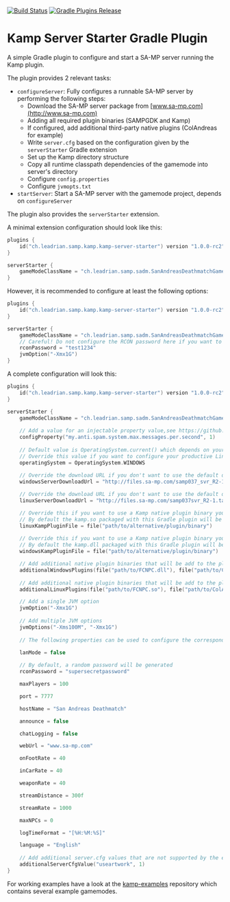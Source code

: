 ﻿[![Build Status](https://travis-ci.org/Double-O-Seven/kamp-server-starter.svg?branch=master)](https://travis-ci.org/Double-O-Seven/kamp-server-starter)
 [![Gradle Plugins Release](https://img.shields.io/github/tag/Double-O-Seven/kamp-server-starter.svg)](https://plugins.gradle.org/plugin/ch.leadrian.samp.kamp.kamp-server-starter)

# Kamp Server Starter Gradle Plugin

A simple Gradle plugin to configure and start a SA-MP server running the Kamp plugin.

The plugin provides 2 relevant tasks:

  * `configureServer`: Fully configures a runnable SA-MP server by performing the following steps:
    * Download the SA-MP server package from [www.sa-mp.com](http://www.sa-mp.com)
    * Adding all required plugin binaries (SAMPGDK and Kamp)
    * If configured, add additional third-party native plugins (ColAndreas for example)
    * Write `server.cfg` based on the configuration given by the `serverStarter` Gradle extension
    * Set up the Kamp directory structure
    * Copy all runtime classpath dependencies of the gamemode into server's directory
    * Configure `config.properties`
    * Configure `jvmopts.txt`
  * `startServer`: Start a SA-MP server with the gamemode project, depends on `configureServer`
 
The plugin also provides the `serverStarter` extension.

A minimal extension configuration should look like this:

```kotlin
plugins {
    id("ch.leadrian.samp.kamp.kamp-server-starter") version "1.0.0-rc2"
}

serverStarter {
    gameModeClassName = "ch.leadrian.samp.sadm.SanAndreasDeathmatchGameMode"
}
```

However, it is recommended to configure at least the following options:
```kotlin
plugins {
    id("ch.leadrian.samp.kamp.kamp-server-starter") version "1.0.0-rc2"
}

serverStarter {
    gameModeClassName = "ch.leadrian.samp.sadm.SanAndreasDeathmatchGameMode"
    // Careful! Do not configure the RCON password here if you want to configure your productive server
    rconPassword = "test1234"
    jvmOption("-Xmx1G")
}
```

A complete configuration will look this:
```kotlin
plugins {
    id("ch.leadrian.samp.kamp.kamp-server-starter") version "1.0.0-rc2"
}

serverStarter {
    gameModeClassName = "ch.leadrian.samp.sadm.SanAndreasDeathmatchGameMode"
    
    // Add a value for an injectable property value,see https://github.com/Netflix/governator/wiki/Configuration-Mapping
    configProperty("my.anti.spam.system.max.messages.per.second", 1)
    
    // Default value is OperatingSystem.current() which depends on your machine
    // Override this value if you want to configure your productive Linux server on a Windows machien for example
    operatingSystem = OperatingSystem.WINDOWS
    
    // Override the download URL if you don't want to use the default download URL
    windowsServerDownloadUrl = "http://files.sa-mp.com/samp037_svr_R2-1-1_win32.zip"

    // Override the download URL if you don't want to use the default download URL
    linuxServerDownloadUrl = "http://files.sa-mp.com/samp037svr_R2-1.tar.gz"

    // Override this if you want to use a Kamp native plugin binary you compiled yourself
    // By default the kamp.so packaged with this Gradle plugin will be deployed, it should contain the newest version
    linuxKampPluginFile = file("path/to/alternative/plugin/binary")
    
    // Override this if you want to use a Kamp native plugin binary you compiled yourself
    // By default the kamp.dll packaged with this Gradle plugin will be deployed, it should contain the newest version
    windowsKampPluginFile = file("path/to/alternative/plugin/binary")

    // Add additional native plugin binaries that will be add to the plugins folder and to server.cfg
    additionalWindowsPlugins(file("path/to/FCNPC.dll"), file("path/to/ColAndreas.dll"))
    
    // Add additional native plugin binaries that will be add to the plugins folder and to server.cfg
    additionalLinuxPlugins(file("path/to/FCNPC.so"), file("path/to/ColAndreas.so"))

    // Add a single JVM option
    jvmOption("-Xmx1G")
    
    // Add multiple JVM options
    jvmOptions("-Xms100M", "-Xmx1G")
    
    // The following properties can be used to configure the corresponding server.cfg values

    lanMode = false
    
    // By default, a random password will be generated
    rconPassword = "supersecretpassword"

    maxPlayers = 100

    port = 7777

    hostName = "San Andreas Deathmatch"

    announce = false

    chatLogging = false

    webUrl = "www.sa-mp.com"

    onFootRate = 40

    inCarRate = 40

    weaponRate = 40

    streamDistance = 300f

    streamRate = 1000

    maxNPCs = 0

    logTimeFormat = "[%H:%M:%S]"

    language = "English"
    
    // Add additional server.cfg values that are not supported by the extension
    additionalServerCfgValue("useartwork", 1)
}
```

For working examples have a look at the [kamp-examples](https://github.com/Double-O-Seven/kamp-examples) repository which contains several example gamemodes.
